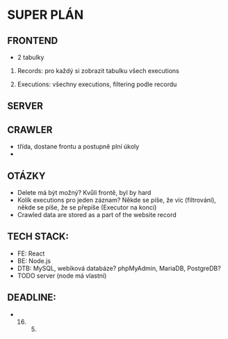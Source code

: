 # SUPER PLÁN

## FRONTEND
- 2 tabulky
1. Records:
    pro každý si zobrazit tabulku všech executions

2. Executions:
    všechny executions, filtering podle recordu


## SERVER



## CRAWLER
- třída, dostane frontu a postupně plní úkoly
- 



## OTÁZKY
- Delete má být možný? Kvůli frontě, byl by hard
- Kolik executions pro jeden záznam? Někde se píše, že víc (filtrování), někde se píše, že se přepíše (Executor na konci)
- Crawled data are stored as a part of the website record


## TECH STACK:

- FE: React
- BE: Node.js
- DTB: MySQL, webíková databáze? phpMyAdmin, MariaDB, PostgreDB?
- TODO server (node má vlastní)


## DEADLINE:
- 16. 5.
